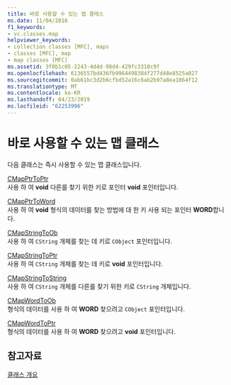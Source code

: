 ```yaml
---
title: 바로 사용할 수 있는 맵 클래스
ms.date: 11/04/2016
f1_keywords:
- vc.classes.map
helpviewer_keywords:
- collection classes [MFC], maps
- classes [MFC], map
- map classes [MFC]
ms.assetid: 3f0b1c05-2243-4d4d-98d4-429fc3310c9f
ms.openlocfilehash: 6136557bd436fb9964498384f277d48e8525a027
ms.sourcegitcommit: 0ab61bc3d2b6cfbd52a16c6ab2b97a8ea1864f12
ms.translationtype: MT
ms.contentlocale: ko-KR
ms.lasthandoff: 04/23/2019
ms.locfileid: "62253996"
---
```

# <a name="ready-to-use-map-classes"></a>바로 사용할 수 있는 맵 클래스

다음 클래스는 즉시 사용할 수 있는 맵 클래스입니다.

[CMapPtrToPtr](../mfc/reference/cmapptrtoptr-class.md)<br/>
사용 하 여 **void** 다른를 찾기 위한 키로 포인터 **void** 포인터입니다.

[CMapPtrToWord](../mfc/reference/cmapptrtoword-class.md)<br/>
사용 하 여 **void** 형식의 데이터를 찾는 방법에 대 한 키 사용 되는 포인터 **WORD**합니다.

[CMapStringToOb](../mfc/reference/cmapstringtoob-class.md)<br/>
사용 하 여 `CString` 개체를 찾는 데 키로 `CObject` 포인터입니다.

[CMapStringToPtr](../mfc/reference/cmapstringtoptr-class.md)<br/>
사용 하 여 `CString` 개체를 찾는 데 키로 **void** 포인터입니다.

[CMapStringToString](../mfc/reference/cmapstringtostring-class.md)<br/>
사용 하 여 `CString` 개체를 다른를 찾기 위한 키로 `CString` 개체입니다.

[CMapWordToOb](../mfc/reference/cmapwordtoob-class.md)<br/>
형식의 데이터를 사용 하 여 **WORD** 찾으려고 `CObject` 포인터입니다.

[CMapWordToPtr](../mfc/reference/cmapwordtoptr-class.md)<br/>
형식의 데이터를 사용 하 여 **WORD** 찾으려고 **void** 포인터입니다.

## <a name="see-also"></a>참고자료

[클래스 개요](../mfc/class-library-overview.md)
